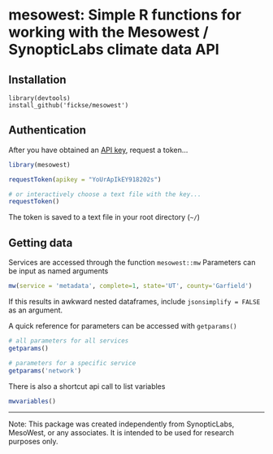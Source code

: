 # mesowest: Simple R functions for working with the Mesowest / SynopticLabs climate data API


## Installation

```
library(devtools)
install_github('fickse/mesowest')
```

## Authentication

After you have obtained an [API key](https://synopticlabs.org/api/guides/?getstarted), request a token...

```r
library(mesowest)

requestToken(apikey = "YoUrApIkEY918202s")

# or interactively choose a text file with the key...
requestToken()

``` 
The token is saved to a text file in your root directory (`~/`)

## Getting data

Services are accessed through the function `mesowest::mw`
Parameters can be input as named arguments 

```r
mw(service = 'metadata', complete=1, state='UT', county='Garfield')

```  
If this results in awkward nested dataframes, include `jsonsimplify = FALSE` as an argument.  


A quick reference for parameters can be accessed with `getparams()`

```r
# all parameters for all services
getparams()

# parameters for a specific service
getparams('network')
```

There is also a shortcut api call to list variables

```r
mwvariables()
```

---

Note: This package was created independently from SynopticLabs, MesoWest, or any associates. It is intended to be used for research purposes only.

